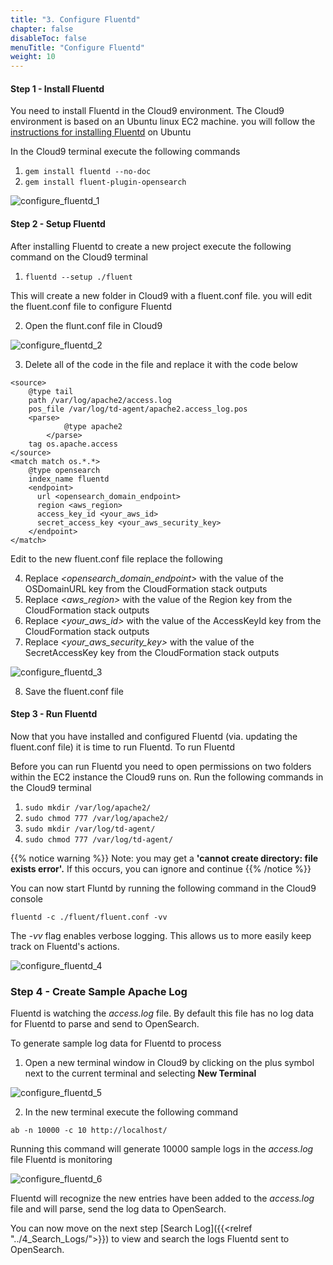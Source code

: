 ```yaml
---
title: "3. Configure Fluentd"
chapter: false
disableToc: false
menuTitle: "Configure Fluentd"
weight: 10
---
```


#### Step 1 - Install Fluentd

You need to install Fluentd in the Cloud9 environment. The Cloud9 environment is based on an Ubuntu linux EC2 machine. you will follow the [instructions for installing Fluentd](https://docs.fluentd.org/installation) on Ubuntu

In the Cloud9 terminal execute the following commands

1. ```gem install fluentd --no-doc```
2. ```gem install fluent-plugin-opensearch```

![configure_fluentd_1](/images/open-search-fluentd/configure_fluentd_1.png)

#### Step 2 - Setup Fluentd

After installing Fluentd to create a new project execute the following command on the Cloud9 terminal

1. ```fluentd --setup ./fluent```

This will create a new folder in Cloud9 with a fluent.conf file. you will edit the fluent.conf file to configure Fluentd

2. Open the flunt.conf file in Cloud9

![configure_fluentd_2](/images/open-search-fluentd/configure_fluentd_2.png)

3. Delete all of the code in the file and replace it with the code below

```
<source>
	@type tail
	path /var/log/apache2/access.log
	pos_file /var/log/td-agent/apache2.access_log.pos
	<parse>
    		@type apache2
    	</parse>
  	tag os.apache.access
</source>
<match match os.*.*>
	@type opensearch
	index_name fluentd
	<endpoint>
	  url <opensearch_domain_endpoint>
	  region <aws_region>
	  access_key_id <your_aws_id>
	  secret_access_key <your_aws_security_key>
	</endpoint>
</match>
``` 

Edit to the new fluent.conf file replace the following

4. Replace *<opensearch_domain_endpoint>* with the value of the OSDomainURL key from the CloudFormation stack outputs
5. Replace *<aws_region>* with the value of the Region key from the CloudFormation stack outputs
6. Replace *<your_aws_id>* with the value of the AccessKeyId key from the CloudFormation stack outputs
7. Replace *<your_aws_security_key>* with the value of the SecretAccessKey key from the CloudFormation stack outputs

![configure_fluentd_3](/images/open-search-fluentd/configure_fluentd_3.png)

8. Save the fluent.conf file

#### Step 3 - Run Fluentd

Now that you have installed and configured Fluentd (via. updating the fluent.conf file) it is time to run Fluentd. To run Fluentd 

Before you can run Fluentd you need to open permissions on two folders within the EC2 instance the Cloud9 runs on. Run the following commands in the Cloud9 terminal

1. ```sudo mkdir /var/log/apache2/```
2. ```sudo chmod 777 /var/log/apache2/``` 
3. ```sudo mkdir /var/log/td-agent/```
4. ```sudo chmod 777 /var/log/td-agent/```

{{% notice warning %}}
Note: you may get a **'cannot create directory: file exists error'.** If this occurs, you can ignore and continue
{{% /notice %}}


You can now start Fluntd by running the following command in the Cloud9 console

```fluentd -c ./fluent/fluent.conf -vv```

The *-vv* flag enables verbose logging. This allows us to more easily keep track on Fluentd's actions.

![configure_fluentd_4](/images/open-search-fluentd/configure_fluentd_4.png)

### Step 4 - Create Sample Apache Log

Fluentd is watching the *access.log* file. By default this file has no log data for Fluentd to parse and send to OpenSearch. 

To generate sample log data for Fluentd to process 

1. Open a new terminal window in Cloud9 by clicking on the plus symbol next to the current terminal and selecting **New Terminal**

![configure_fluentd_5](/images/open-search-fluentd/configure_fluentd_5.png)


2. In the new terminal execute the following command

```ab -n 10000 -c 10 http://localhost/```

Running this command will generate 10000 sample logs in the *access.log* file Fluentd is monitoring

![configure_fluentd_6](/images/open-search-fluentd/configure_fluentd_6.png)

Fluentd will recognize the new entries have been added to the *access.log* file and will parse, send the log data to OpenSearch. 

You can now move on the next step [Search Log]({{<relref "../4_Search_Logs/">}}) to view and search the logs Fluentd sent to OpenSearch.